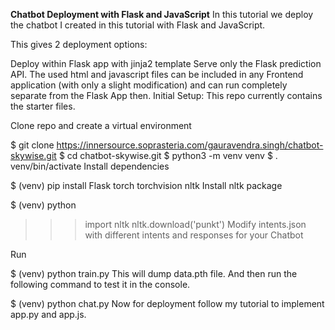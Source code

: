 **Chatbot Deployment with Flask and JavaScript**
In this tutorial we deploy the chatbot I created in this tutorial with Flask and JavaScript.

This gives 2 deployment options:

Deploy within Flask app with jinja2 template
Serve only the Flask prediction API. The used html and javascript files can be included in any Frontend application (with only a slight modification) and can run completely separate from the Flask App then.
Initial Setup:
This repo currently contains the starter files.

Clone repo and create a virtual environment

$ git clone  https://innersource.soprasteria.com/gauravendra.singh/chatbot-skywise.git
$ cd chatbot-skywise.git
$ python3 -m venv venv
$ . venv/bin/activate
Install dependencies

$ (venv) pip install Flask torch torchvision nltk
Install nltk package

$ (venv) python
>>> import nltk
>>> nltk.download('punkt')
Modify intents.json with different intents and responses for your Chatbot

Run

$ (venv) python train.py
This will dump data.pth file. And then run the following command to test it in the console.

$ (venv) python chat.py
Now for deployment follow my tutorial to implement app.py and app.js.
